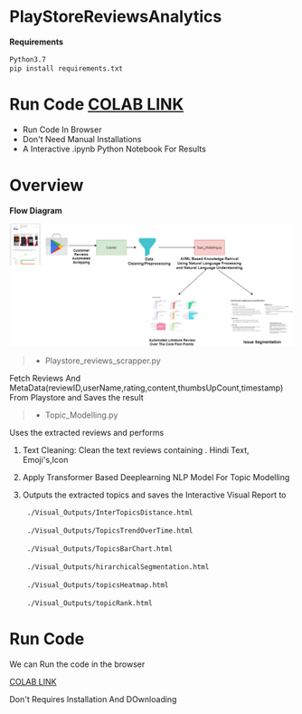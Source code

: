 # PlayStoreReviewsAnalytics


**Requirements**

    Python3.7
    pip install requirements.txt

# Run Code [COLAB LINK](https://colab.research.google.com/drive/18bNU8SmolICvEZExZIurBvxXln1f1tBO?invite=CLqgwM0D#scrollTo=wd09sNiPEScM)

- Run Code In Browser
- Don't Need Manual Installations
- A Interactive .ipynb Python Notebook For Results




# Overview

**Flow Diagram**

![Flow Diagram](./utils/flow.png)

> - Playstore_reviews_scrapper.py

  Fetch Reviews And MetaData(reviewID,userName,rating,content,thumbsUpCount,timestamp)  From Playstore and Saves the result

> - Topic_Modelling.py

Uses the extracted reviews and performs

1) Text Cleaning: Clean the text reviews containing . Hindi Text, Emoji's,Icon

2) Apply Transformer Based Deeplearning NLP Model For Topic Modelling

3) Outputs the extracted topics and saves the Interactive Visual Report to

        ./Visual_Outputs/InterTopicsDistance.html
        
        ./Visual_Outputs/TopicsTrendOverTime.html
        
        ./Visual_Outputs/TopicsBarChart.html
        
        ./Visual_Outputs/hirarchicalSegmentation.html
        
        ./Visual_Outputs/topicsHeatmap.html
        
        ./Visual_Outputs/topicRank.html
       

# Run Code

We can Run the code in the browser

[COLAB LINK](https://colab.research.google.com/drive/18bNU8SmolICvEZExZIurBvxXln1f1tBO?invite=CLqgwM0D#scrollTo=wd09sNiPEScM)

Don't Requires Installation And DOwnloading
